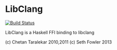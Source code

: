 LibClang
========

[![Build Status](https://travis-ci.org/chetant/LibClang.png?branch=llvm3.4)](https://travis-ci.org/chetant/LibClang)

LibClang is a Haskell FFI binding to libclang


(c) Chetan Taralekar 2010,2011
(c) Seth Fowler 2013
